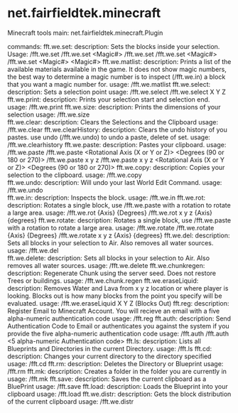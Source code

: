 # net.fairfieldtek.minecraft
Minecraft tools
main: net.fairfieldtek.minecraft.Plugin

commands:
  fft.we.set:
    description: Sets the blocks inside  your selection.
    Usage: /fft.we.set <To Material Name>
           /fft.we.set <To Material Name> <Magic#>
           /fft.we.set <To Material Name> <From Material>
           /fft.we.set <To Material Name> <Magic#> <From Material>
           /fft.we.set <To Material Name> <Magic#> <From Material> <Magic#>
  fft.we.matlist:
    description: Prints a list of the available materials available
                 in the game.  It does not show magic numbers, the best way to 
                 determine a magic number is to inspect (/fft.we.in) a block
                 that you want a magic number for.
    usage: /fft.we.matlist <Name or partial name>
  fft.we.select:
    description: Sets a selection point
    usage: /fft.we.select
           /fft.we.select X Y Z
  fft.we.print:
    description: Prints your selection start and selection end.
    usage: /fft.we.print
  fft.we.size:
    description: Prints the dimensions of your selection
    usage: /fft.we.size    
  fft.we.clear:
    description: Clears the Selections and the Clipboard
    usage: /fft.we.clear
  fft.we.clearHistory:
    description: Clears the undo history of you pastes.  use undo (/fft.we.undo)
                 to undo a paste, delete of set.
    usage: /fft.we.clearhistory
  fft.we.paste:
    description: Pastes your clipboard.
    usage: /fft.we.paste
           /fft.we.paste <Rotational Axis (X or Y or Z)> <Degrees (90 or 180 or 270)>
           /fft.we.paste x y z
           /fft.we.paste x y z <Rotational Axis (X or Y or Z)> <Degrees (90 or 180 or 270)>
  fft.we.copy:
    description: Copies your selection to the clipboard.
    usage: /fft.we.copy    
  fft.we.undo:
    description: Will undo your last World Edit Command.
    usage: /fft.we.undo        
  fft.we.in:
    description: Inspects the block.
    usage: /fft.we.in
  fft.we.rot:
    description: Rotates a single block, use /fft.we.paste with a rotation to
                 rotate a large area.
    usage: /fft.we.rot {Axis} {Degrees}
           /fft.we.rot x y z {Axis} {degrees}
  fft.we.rotate:
    description: Rotates a single block, use /fft.we.paste with a rotation to
                 rotate a large area.
    usage: /fft.we.rotate
           /fft.we.rotate {Axis} {Degrees}
           /fft.we.rotate x y z {Axis} {degrees}
  fft.we.del:
    description: Sets all blocks in your selection to Air.  Also removes all
                 water sources.
    usage: /fft.we.del    
  fft.we.delete:
    description: Sets all blocks in your selection to Air.  Also removes all
                 water sources.
    usage: /fft.we.delete
  fft.we.chunkregen:
    description: Regenerate Chunk using the server seed.  Does not restore 
                 Trees or buildings.
    usage: /fft.we.chunk.regen
  fft.we.eraseLiquid:
    description: Removes Water and Lava from x y z location or where player is 
                 looking.  Blocks out is how many blocks from the point you 
                 specify will be evaluated.
    usage: /fft.we.eraseLiquid X Y Z (Blocks Out)
  fft.reg:
    description: Register Email to Minecraft Account.  You will recieve an
                 email with a five alpha-numeric authentication code
    usage: /fft.reg <Email Address>
  fft.auth:
    description: Send Authentication Code to Email or authenticates you against
                 the system if you provide the five alpha-numeric authentication
                 code
    usage: /fft.auth 
           /fft.auth <5 alpha-numeric Authentication code>
  fft.ls:
    description: Lists all Blueprints and Directories in the current Directory.
    usage: /fft.ls
  fft.cd:
    description: Changes your current directory to the directory specified
    usage: /fft.cd <Directory Name>
  fft.rm:
    description: Deletes the Directory or Blueprint
    usage: /fft.rm <Folder or Blueprint Name>
  fft.mk: 
    description: Creates a folder in the folder you are currently in
    usage: /fft.mk <Folder Name>
  fft.save: 
    description: Saves the current clipboard as a BluePrint
    usage: /fft.save <Blueprint Name>
  fft.load:
    description: Loads the Blueprint into your clipboard
    usage: /fft.load <Blueprint Name>
  fft.we.distr:
    description: Gets the block distribution of the current clipboard
    usage: /fft.we.distr
